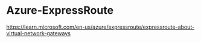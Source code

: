 # Azure-ExpressRoute

https://learn.microsoft.com/en-us/azure/expressroute/expressroute-about-virtual-network-gateways
